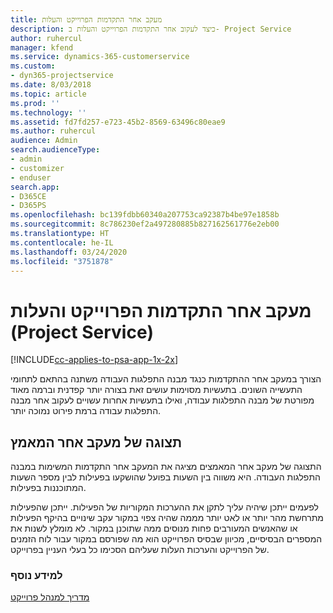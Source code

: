 ```yaml
---
title: מעקב אחר התקדמות הפרוייקט והעלות
description: כיצד לעקוב אחר התקדמות הפרוייקט והעלות ב- Project Service
author: ruhercul
manager: kfend
ms.service: dynamics-365-customerservice
ms.custom:
- dyn365-projectservice
ms.date: 8/03/2018
ms.topic: article
ms.prod: ''
ms.technology: ''
ms.assetid: fd7fd257-e723-45b2-8569-63496c80eae9
ms.author: ruhercul
audience: Admin
search.audienceType:
- admin
- customizer
- enduser
search.app:
- D365CE
- D365PS
ms.openlocfilehash: bc139fdbb60340a207753ca92387b4be97e1858b
ms.sourcegitcommit: 8c786230ef2a497280885b827162561776e2eb00
ms.translationtype: HT
ms.contentlocale: he-IL
ms.lasthandoff: 03/24/2020
ms.locfileid: "3751878"
---
```

# <a name="track-project-progress-and-cost-project-service"></a>מעקב אחר התקדמות הפרוייקט והעלות (Project Service)

[!INCLUDE[cc-applies-to-psa-app-1x-2x](../includes/cc-applies-to-psa-app-1x-2x.md)]

הצורך במעקב אחר ההתקדמות כנגד מבנה התפלגות העבודה משתנה בהתאם לתחומי התעשייה השונים. בתעשיות מסוימות עושים זאת בצורה יותר קפדנית וברמה מאוד מפורטת של מבנה התפלגות עבודה, ואילו בתעשיות אחרות עשויים לעקוב אחר מבנה התפלגות עבודה ברמת פירוט נמוכה יותר.  
  
## <a name="effort-tracking-view"></a>תצוגה של מעקב אחר המאמץ  
התצוגה של מעקב אחר המאמצים מציגה את המעקב אחר התקדמות המשימות במבנה התפלגות העבודה. היא משווה בין השעות בפועל שהושקעו בפעילות לבין מספר השעות המתוכננות בפעילות.  
  
לפעמים ייתכן שיהיה עליך לתקן את ההערכות המקוריות של הפעילות. ייתכן שהפעילות מתרחשת מהר יותר או לאט יותר מממה שהיה צפוי במקור עקב שינויים בהיקף הפעילות או שהאנשים המעורבים פחות מנוסים ממה שתוכנן במקור. לא מומלץ לשנות את המספרים הבסיסיים, מכיוון שבסיס הפרוייקט הוא מה שפורסם במקור עבור לוח הזמנים של הפרוייקט והערכות העלות שעליהם הסכימו כל בעלי העניין בפרוייקט.  
  
### <a name="see-also"></a>למידע נוסף  
 [מדריך למנהל פרוייקט](../project-service/project-manager-guide.md)
